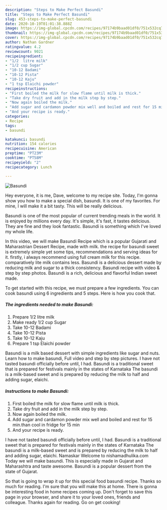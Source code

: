 ```yaml
---
description: "Steps to Make Perfect Basundi"
title: "Steps to Make Perfect Basundi"
slug: 453-steps-to-make-perfect-basundi
date: 2020-10-19T01:01:38.888Z
image: https://img-global.cpcdn.com/recipes/97174b9baad01df0/751x532cq70/basundi-recipe-main-photo.jpg
thumbnail: https://img-global.cpcdn.com/recipes/97174b9baad01df0/751x532cq70/basundi-recipe-main-photo.jpg
cover: https://img-global.cpcdn.com/recipes/97174b9baad01df0/751x532cq70/basundi-recipe-main-photo.jpg
author: Nathan Gardner
ratingvalue: 4.2
reviewcount: 9021
recipeingredient:
- "1/2  litre milk"
- "1/2 cup Sugar"
- "10-12 Badami"
- "10-12 Pista"
- "10-12 Kaju"
- "1 tsp Elaichi powder"
recipeinstructions:
- "First boiled the milk for slow flame until milk is thick."
- "Take dry fruit and add in the milk step by step."
- "Now again boiled the milk."
- "Add sugar and cardamon powder mix well and boiled and rest for 15 min.than cool in fridge for 15 min"
- "And your recipe is ready."
categories:
- Recipe
tags:
- basundi

katakunci: basundi 
nutrition: 154 calories
recipecuisine: American
preptime: "PT23M"
cooktime: "PT58M"
recipeyield: "2"
recipecategory: Lunch

---
```



![Basundi](https://img-global.cpcdn.com/recipes/97174b9baad01df0/751x532cq70/basundi-recipe-main-photo.jpg)

Hey everyone, it is me, Dave, welcome to my recipe site. Today, I'm gonna show you how to make a special dish, basundi. It is one of my favorites. For mine, I will make it a bit tasty. This will be really delicious.

Basundi is one of the most popular of current trending meals in the world. It is enjoyed by millions every day. It's simple, it's fast, it tastes delicious. They are fine and they look fantastic. Basundi is something which I've loved my whole life.

In this video, we will make Basundi Recipe which is a popular Gujarati and Maharastrian Dessert Recipe, made with milk. the recipe for basundi sweet is extremely simple yet some tips, recommendations and serving ideas for it. firstly, i always recommend using full cream milk for this recipe. comparatively lite milk contains less. Basundi is a delicious dessert made by reducing milk and sugar to a thick consistency. Basundi recipe with video &amp; step by step photos. Basundi is a rich, delicious and flavorful Indian sweet made.


To get started with this recipe, we must prepare a few ingredients. You can cook basundi using 6 ingredients and 5 steps. Here is how you cook that.

<!--inarticleads1-->

##### The ingredients needed to make Basundi:

1. Prepare 1/2  litre milk
1. Make ready 1/2 cup Sugar
1. Take 10-12 Badami
1. Take 10-12 Pista
1. Take 10-12 Kaju
1. Prepare 1 tsp Elaichi powder


Basundi is a milk based dessert with simple ingredients like sugar and nuts. Learn how to make basundi, Full video and step by step pictures. I have not tasted basundi officially before until, I had. Basundi is a traditional sweet that is prepared for festivals mainly in the states of Karnataka The basundi is a milk-based sweet and is prepared by reducing the milk to half and adding sugar, elaichi. 

<!--inarticleads2-->

##### Instructions to make Basundi:

1. First boiled the milk for slow flame until milk is thick.
1. Take dry fruit and add in the milk step by step.
1. Now again boiled the milk.
1. Add sugar and cardamon powder mix well and boiled and rest for 15 min.than cool in fridge for 15 min
1. And your recipe is ready.


I have not tasted basundi officially before until, I had. Basundi is a traditional sweet that is prepared for festivals mainly in the states of Karnataka The basundi is a milk-based sweet and is prepared by reducing the milk to half and adding sugar, elaichi. Namaskar Welcome to nishamadhulika.com Today we will make basundi. This is especially made in Gujarat and Maharashtra and taste awesome. Basundi is a popular dessert from the state of Gujarat. 

So that is going to wrap it up for this special food basundi recipe. Thanks so much for reading. I'm sure that you will make this at home. There is gonna be interesting food in home recipes coming up. Don't forget to save this page in your browser, and share it to your loved ones, friends and colleague. Thanks again for reading. Go on get cooking!
